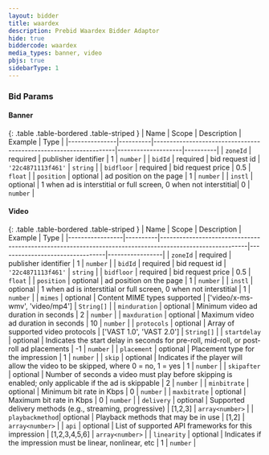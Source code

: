 ```yaml
---
layout: bidder
title: waardex
description: Prebid Waardex Bidder Adaptor
hide: true
biddercode: waardex
media_types: banner, video
pbjs: true
sidebarType: 1
---
```


### Bid Params

#### Banner

{: .table .table-bordered .table-striped }
| Name          | Scope    | Description                                                      | Example            | Type     |
|---------------|----------|------------------------------------------------------------------|--------------------|----------|
| `zoneId`      | required | publisher identifier                                             | 1                  | `number` |
| `bidId`       | required | bid request id                                                   | `'22c4871113f461'` | `string` |
| `bidfloor`    | required | bid request price                                                | 0.5                | `float`  |
| `position`    | optional | ad position on the page                                          | 1                  | `number` |
| `instl`       | optional | 1 when ad is interstitial or full screen, 0 when not interstitial| 0                  | `number` |

#### Video

{: .table .table-bordered .table-striped }
| Name            | Scope    | Description                                                                                             | Example                         | Type            |
|-----------------|----------|---------------------------------------------------------------------------------------------------------|---------------------------------|-----------------|
| `zoneId`        | required | publisher identifier                                                                                    | 1                               | `number`        |
| `bidId`         | required | bid request id                                                                                          | `'22c4871113f461'`              | `string`        |
| `bidfloor`      | required | bid request price                                                                                       | 0.5                             | `float`         |
| `position`      | optional | ad position on the page                                                                                 | 1                               | `number`        |
| `instl`         | optional | 1 when ad is interstitial or full screen, 0 when not interstitial                                       | 1                               | `number`        |
| `mimes`         | optional | Content MIME types supported                                                                            | ['video/x-ms-wmv', 'video/mp4'] | `String[]` |
| `minduration`   | optional | Minimum video ad duration in seconds                                                                    | 2                               | `number`        |
| `maxduration`   | optional | Maximum video ad duration in seconds                                                                    | 10                              | `number`        |
| `protocols`     | optional | Array of supported video protocols                                                                      | ['VAST 1.0', 'VAST 2.0']        | `String[]` |
| `startdelay`    | optional | Indicates the start delay in seconds for pre-roll, mid-roll, or post-roll ad placements                 | -1                              | `number`        |
| `placement`     | optional | Placement type for the impression                                                                       | 1                               | `number`        |
| `skip`          | optional | Indicates if the player will allow the video to be skipped, where 0 = no, 1 = yes                       | 1                               | `number`        |
| `skipafter`     | optional | Number of seconds a video must play before skipping is enabled; only applicable if the ad is skippable  | 2                               | `number`        |
| `minbitrate`    | optional | Minimum bit rate in Kbps                                                                                | 0                               | `number`        |
| `maxbitrate`    | optional | Maximum bit rate in Kbps                                                                                | 0                               | `number`        |
| `delivery`      | optional | Supported delivery methods (e.g., streaming, progressive)                                               | [1,2,3]                         | `array<number>` |
| `playbackmethod`| optional | Playback methods that may be in use                                                                     | [1,2]                           | `array<number>` |
| `api`           | optional | List of supported API frameworks for this impression                                                    | [1,2,3,4,5,6]                   | `array<number>` |
| `linearity`     | optional | Indicates if the impression must be linear, nonlinear, etc                                              | 1                               | `number`        |

